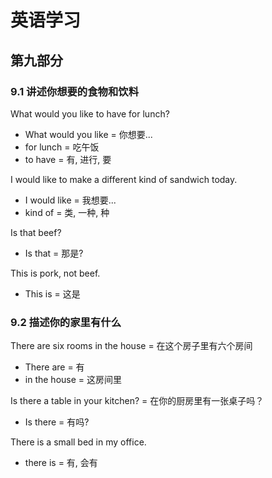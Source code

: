 # 英语学习


## 第九部分

### 9.1 讲述你想要的食物和饮料
What would you like to have for lunch?

- What would you like = 你想要...
- for lunch = 吃午饭
- to have = 有, 进行, 要


I would like to make a different kind of sandwich today.

- I would like = 我想要...
- kind of = 类, 一种, 种

Is that beef?
- Is that = 那是?

This is pork, not beef.
- This is = 这是



### 9.2 描述你的家里有什么
There are six rooms in the house = 在这个房子里有六个房间  
- There are = 有
- in the house = 这房间里

Is there a table in your kitchen? = 在你的厨房里有一张桌子吗？
- Is there = 有吗?

There is a small bed in my office.
- there is = 有, 会有
